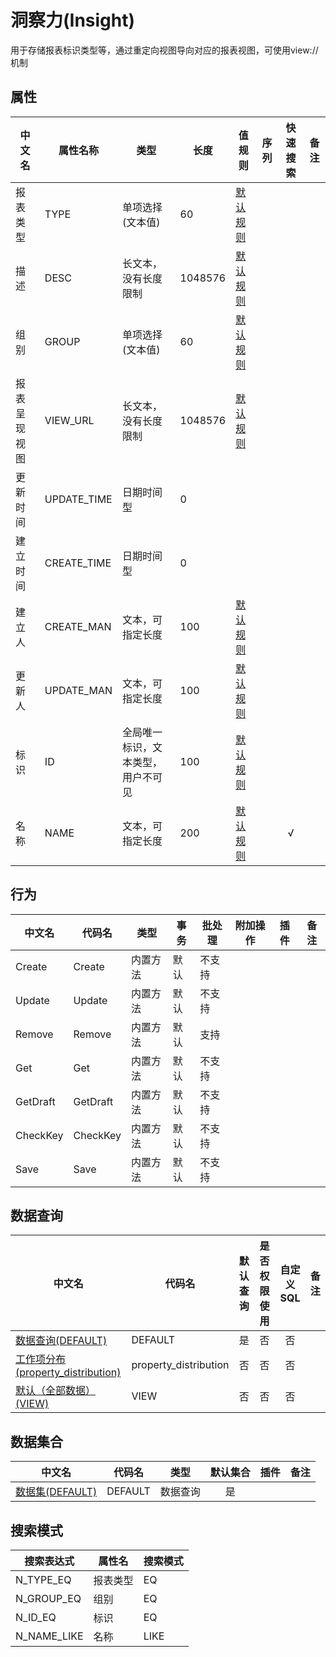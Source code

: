 # 洞察力(Insight)  <!-- {docsify-ignore-all} -->

用于存储报表标识类型等，通过重定向视图导向对应的报表视图，可使用view://机制

## 属性
|    中文名 | 属性名称           | 类型     | 长度     |值规则   |  序列     | 快速搜索     |  备注  |
| --------   |------------| -----  | -----  | ----- | -----  | :---:   |  -------- |
|报表类型|TYPE|单项选择(文本值)|60|[默认规则](module/Base/Insight/value_rule/Type#default)||||
|描述|DESC|长文本，没有长度限制|1048576|[默认规则](module/Base/Insight/value_rule/Desc#default)||||
|组别|GROUP|单项选择(文本值)|60|[默认规则](module/Base/Insight/value_rule/Group#default)||||
|报表呈现视图|VIEW_URL|长文本，没有长度限制|1048576|[默认规则](module/Base/Insight/value_rule/View_url#default)||||
|更新时间|UPDATE_TIME|日期时间型|0|||||
|建立时间|CREATE_TIME|日期时间型|0|||||
|建立人|CREATE_MAN|文本，可指定长度|100|[默认规则](module/Base/Insight/value_rule/Create_man#default)||||
|更新人|UPDATE_MAN|文本，可指定长度|100|[默认规则](module/Base/Insight/value_rule/Update_man#default)||||
|标识|ID|全局唯一标识，文本类型，用户不可见|100|[默认规则](module/Base/Insight/value_rule/Id#default)||||
|名称|NAME|文本，可指定长度|200|[默认规则](module/Base/Insight/value_rule/Name#default)||√||


## 行为
| 中文名    | 代码名    | 类型    | 事务   | 批处理   | 附加操作  | 插件    |  备注  |
| -------- |---------- |----------- |------------|----------|---------| ----- | ----- |
|Create|Create|内置方法|默认|不支持||||
|Update|Update|内置方法|默认|不支持||||
|Remove|Remove|内置方法|默认|支持||||
|Get|Get|内置方法|默认|不支持||||
|GetDraft|GetDraft|内置方法|默认|不支持||||
|CheckKey|CheckKey|内置方法|默认|不支持||||
|Save|Save|内置方法|默认|不支持||||




## 数据查询
| 中文名    | 代码名    | 默认查询 | 是否权限使用 | 自定义SQL |  备注|
| --------  | --------   | :---:  | :---:  | :---:  |----- |
|[数据查询(DEFAULT)](module/Base/Insight/query/Default)|DEFAULT|是|否 |否 ||
|[工作项分布(property_distribution)](module/Base/Insight/query/Property_distribution)|property_distribution|否|否 |否 ||
|[默认（全部数据）(VIEW)](module/Base/Insight/query/View)|VIEW|否|否 |否 ||


## 数据集合
| 中文名  | 代码名  | 类型 | 默认集合 |   插件|   备注|
| --------  | --------   | --------   | :---:   | ----- |----- |
|[数据集(DEFAULT)](module/Base/Insight/dataset/Default)|DEFAULT|数据查询|是|||




## 搜索模式
|   搜索表达式   |    属性名    |    搜索模式        |
| -------- |------------|------------|
|N_TYPE_EQ|报表类型|EQ|
|N_GROUP_EQ|组别|EQ|
|N_ID_EQ|标识|EQ|
|N_NAME_LIKE|名称|LIKE|




